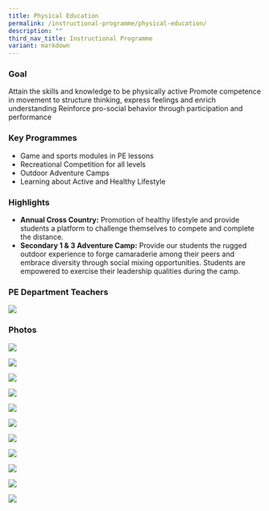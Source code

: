 ```yaml
---
title: Physical Education
permalink: /instructional-programme/physical-education/
description: ""
third_nav_title: Instructional Programme
variant: markdown
---
```

### Goal

Attain the skills and knowledge to be physically active
Promote competence in movement to structure thinking, express feelings and enrich understanding
Reinforce pro-social behavior through participation and performance

### Key Programmes

* Game and sports modules in PE lessons
* Recreational Competition for all levels
* Outdoor Adventure Camps
* Learning about Active and Healthy Lifestyle

### Highlights

* <b>Annual Cross Country:</b> Promotion of healthy lifestyle and provide students a platform to challenge themselves to compete and complete the distance.
* <b>Secondary 1 &amp; 3 Adventure Camp:</b> Provide our students the rugged outdoor experience to forge camaraderie among their peers and embrace diversity through social mixing opportunities. Students are empowered to exercise their leadership qualities during the camp.


### PE Department Teachers

![](/images/IP/PE/PE_1567.jpg)

### Photos

![](/images/IP/PE/2023/pe_2023_1.jpeg)

![](/images/IP/PE/2023/pe_2023_2.jpeg)

![](/images/IP/PE/2023/pe_2023_3.jpg)

![](/images/IP/PE/2023/pe_2023_6.jpeg)

![](/images/IP/PE/2023/pe_2023_7.jpeg)

![](/images/IP/PE/2023/pe_2023_8.jpeg)

![](/images/IP/PE/2023/pe_2023_9.jpeg)

![](/images/IP/PE/2023/pe_2023_10.jpeg)

![](/images/IP/PE/2023/pe_2023_11.jpeg)

![](/images/IP/PE/2023/pe_2023_13.jpeg)

![](/images/IP/PE/2023/pe_2023_14.jpeg)